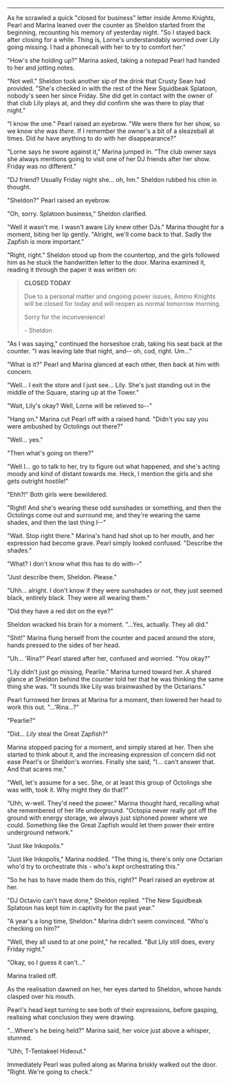***

As he scrawled a quick "closed for business" letter inside Ammo Knights, Pearl and Marina leaned over the counter as Sheldon started from the beginning, recounting his memory of yesterday night. "So I stayed back after closing for a while. Thing is, Lorne's understandably worried over Lily going missing. I had a phonecall with her to try to comfort her."

"How's she holding up?" Marina asked, taking a notepad Pearl had handed to her and jotting notes.

"Not well." Sheldon took another sip of the drink that Crusty Sean had provided. "She's checked in with the rest of the New Squidbeak Splatoon, nobody's seen her since Friday. She did get in contact with the owner of that club Lily plays at, and they *did* confirm she was there to play that night."

"I know the one." Pearl raised an eyebrow. "We were there for her show, so we know she was *there*. If I remember the owner's a bit of a sleazeball at times. Did *he* have anything to do with her disappearance?"

"Lorne says he swore against it," Marina jumped in. "The club owner says she always mentions going to visit one of her DJ friends after her show. Friday was no different."

"DJ friend? Usually Friday night she... oh, hm." Sheldon rubbed his chin in thought.

"Sheldon?" Pearl raised an eyebrow.

"Oh, sorry. Splatoon business," Sheldon clarified. 

"Well it wasn't me. I wasn't aware Lily knew other DJs." Marina thought for a moment, biting her lip gently. "Alright, we'll come back to that. Sadly the Zapfish is more important."

"Right, right." Sheldon stood up from the countertop, and the girls followed him as he stuck the handwritten letter to the door. Marina examined it, reading it through the paper it was written on:

> **CLOSED TODAY**
> 
> Due to a personal matter and ongoing power issues, Ammo Knights will be closed for today and will reopen as normal tomorrow morning.
> 
> Sorry for the inconvenience!
> 
> \- Sheldon

"As I was saying," continued the horseshoe crab, taking his seat back at the counter. "I was leaving late that night, and-- oh, cod, right. Um..."

"What is it?" Pearl and Marina glanced at each other, then back at him with concern.

"Well... I exit the store and I just see... Lily. She's just standing out in the middle of the Square, staring up at the Tower."

"Wait, Lily's okay? Well, Lorne will be relieved to--"

"Hang on." Marina cut Pearl off with a raised hand. "Didn't you say you were ambushed by Octolings out there?"

"Well... yes."

"Then what's going on there?"

"Well I... go to talk to her, try to figure out what happened, and she's acting moody and kind of distant towards me. Heck, I mention the girls and she gets outright hostile!"

"Ehh?!" Both girls were bewildered.

"Right! And she's wearing these odd sunshades or something, and then the Octolings come out and surround me, and they're wearing the same shades, and then the last thing I--"

"Wait. Stop right there." Marina's hand had shot up to her mouth, and her expression had become grave. Pearl simply looked confused. "Describe the shades."

"What? I don't know what this has to do with--"

"Just describe them, Sheldon. Please."

"Uhh... alright. I don't know if they were sunshades or not, they just seemed black, entirely black. They were all wearing them."

"Did they have a red dot on the eye?"

Sheldon wracked his brain for a moment. "...Yes, actually. They all did."

"Shit!" Marina flung herself from the counter and paced around the store, hands pressed to the sides of her head.

"Uh... 'Rina?" Pearl stared after her, confused and worried. "You okay?"

"Lily didn't just go missing, Pearlie." Marina turned toward her. A shared glance at Sheldon behind the counter told her that he was thinking the same thing she was. "It sounds like Lily was brainwashed by the Octarians."

Pearl furrowed her brows at Marina for a moment, then lowered her head to work this out. "...'Rina...?"

"Pearlie?"

"Did... *Lily* steal the Great Zapfish?"

Marina stopped pacing for a moment, and simply stared at her. Then she started to think about it, and the increasing expression of concern did not ease Pearl's or Sheldon's worries. Finally she said, "I... can't answer that. And that scares me."

"Well, let's assume for a sec. She, or at least this group of Octolings she was with, took it. Why might they do that?"

"Uhh, w-well. They'd need the power." Marina thought hard, recalling what she remembered of her life underground. "Octopia never really got off the ground with energy storage, we always just siphoned power where we could. Something like the Great Zapfish would let them power their entire underground network."

"Just like Inkopolis."

"Just like Inkopolis," Marina nodded. "The thing is, there's only one Octarian who'd try to orchestrate this - who's *kept* orchestrating this."

"So he has to have made them do this, right?" Pearl raised an eyebrow at her.

"DJ Octavio can't have done," Sheldon replied. "The New Squidbeak Splatoon has kept him in captivity for the past year."

"A year's a long time, Sheldon." Marina didn't seem convinced. "Who's checking on him?"

"Well, they all used to at one point," he recalled. "But Lily still does, every Friday night."

"Okay, so I guess it can't..."

Marina trailed off.

As the realisation dawned on her, her eyes darted to Sheldon, whose hands clasped over his mouth.

Pearl's head kept turning to see both of their expressions, before gasping, realising what conclusion they were drawing.

"...Where's he being held?" Marina said, her voice just above a whisper, stunned.

"Uhh, T-Tentakeel Hideout."

Immediately Pearl was pulled along as Marina briskly walked out the door. "Right. We're going to check."